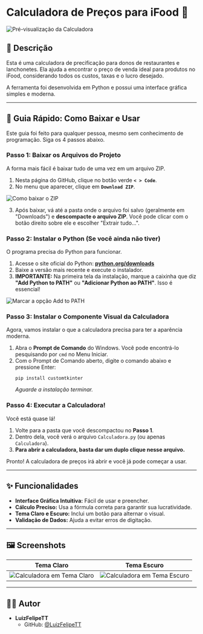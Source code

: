 # Calculadora de Preços para iFood 🍔

![Pré-visualização da Calculadora](https://i.imgur.com/G5Jd7vH.png)

## 📝 Descrição

Esta é uma calculadora de precificação para donos de restaurantes e lanchonetes. Ela ajuda a encontrar o preço de venda ideal para produtos no iFood, considerando todos os custos, taxas e o lucro desejado.

A ferramenta foi desenvolvida em Python e possui uma interface gráfica simples e moderna.

---

## 🚀 Guia Rápido: Como Baixar e Usar

Este guia foi feito para qualquer pessoa, mesmo sem conhecimento de programação. Siga os 4 passos abaixo.

### Passo 1: Baixar os Arquivos do Projeto

A forma mais fácil é baixar tudo de uma vez em um arquivo ZIP.

1.  Nesta página do GitHub, clique no botão verde **`< > Code`**.
2.  No menu que aparecer, clique em **`Download ZIP`**.

![Como baixar o ZIP](https://i.imgur.com/qM1w4t1.png)

3.  Após baixar, vá até a pasta onde o arquivo foi salvo (geralmente em "Downloads") e **descompacte o arquivo ZIP**. Você pode clicar com o botão direito sobre ele e escolher "Extrair tudo...".

### Passo 2: Instalar o Python (Se você ainda não tiver)

O programa precisa do Python para funcionar.

1.  Acesse o site oficial do Python: **[python.org/downloads](https://www.python.org/downloads/)**
2.  Baixe a versão mais recente e execute o instalador.
3.  **IMPORTANTE:** Na primeira tela da instalação, marque a caixinha que diz **"Add Python to PATH"** ou **"Adicionar Python ao PATH"**. Isso é essencial!

![Marcar a opção Add to PATH](https://i.imgur.com/fNf3YnA.png)

### Passo 3: Instalar o Componente Visual da Calculadora

Agora, vamos instalar o que a calculadora precisa para ter a aparência moderna.

1.  Abra o **Prompt de Comando** do Windows. Você pode encontrá-lo pesquisando por `cmd` no Menu Iniciar.
2.  Com o Prompt de Comando aberto, digite o comando abaixo e pressione Enter:
    ```
    pip install customtkinter
    ```
    *Aguarde a instalação terminar.*

### Passo 4: Executar a Calculadora!

Você está quase lá!

1.  Volte para a pasta que você descompactou no **Passo 1**.
2.  Dentro dela, você verá o arquivo `Calculadora.py` (ou apenas `Calculadora`).
3.  **Para abrir a calculadora, basta dar um duplo clique nesse arquivo.**

Pronto! A calculadora de preços irá abrir e você já pode começar a usar.

---

## ✨ Funcionalidades

- **Interface Gráfica Intuitiva:** Fácil de usar e preencher.
- **Cálculo Preciso:** Usa a fórmula correta para garantir sua lucratividade.
- **Tema Claro e Escuro:** Inclui um botão para alternar o visual.
- **Validação de Dados:** Ajuda a evitar erros de digitação.

---

## 🖼️ Screenshots

| Tema Claro | Tema Escuro |
| :---: | :---: |
| ![Calculadora em Tema Claro](https://i.imgur.com/G5Jd7vH.png) | ![Calculadora em Tema Escuro](https://i.imgur.com/vH97N0K.png) |

---

## 👨‍💻 Autor

- **LuizFelipeTT**
  - GitHub: [@LuizFelipeTT](https://github.com/LuizFelipeTT)